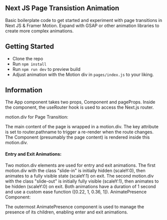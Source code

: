 ## Next JS Page Transistion Animation

Basic boilerplate code to get started and experiment with page transitions in Next JS & Framer Motion. Expand with GSAP or other animation libraries to create more complex animations.

## Getting Started

- Clone the repo
- Run `npm install`
- Run `npm run dev` to preview build
- Adjust animation with the Motion div in `pages/index.js` to your liking. 


## Information

The App component takes two props, Component and pageProps.
Inside the component, the useRouter hook is used to access the Next.js router.

motion.div for Page Transition:

The main content of the page is wrapped in a motion.div.
The key attribute is set to router.pathname to trigger a re-render when the route changes.
The Component (presumably the page content) is rendered inside this motion.div.

#### Entry and Exit Animations:

Two motion.div elements are used for entry and exit animations.
The first motion.div with the class "slide-in" is initially hidden (scaleY:0), then animates to a fully visible state (scaleY:1) on exit.
The second motion.div with the class "slide-out" is initially fully visible (scaleY:1), then animates to be hidden (scaleY:0) on exit.
Both animations have a duration of 1 second and use a custom ease function ([0.22, 1, 0.36, 1]).
AnimatePresence Component:

The outermost AnimatePresence component is used to manage the presence of its children, enabling enter and exit animations.

